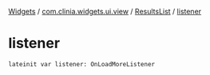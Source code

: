 [Widgets](../../index.md) / [com.clinia.widgets.ui.view](../index.md) / [ResultsList](index.md) / [listener](./listener.md)

# listener

`lateinit var listener: OnLoadMoreListener`